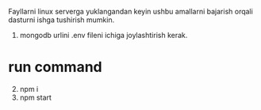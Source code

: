 Fayllarni linux serverga yuklangandan keyin ushbu amallarni bajarish orqali dasturni ishga tushirish mumkin.

1. mongodb urlini .env fileni ichiga joylashtirish kerak.

# run command

2. npm i
3. npm start
